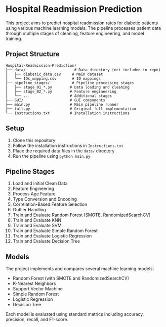 # Hospital Readmission Prediction

This project aims to predict hospital readmission rates for diabetic patients using various machine learning models. The pipeline processes patient data through multiple stages of cleaning, feature engineering, and model training.

## Project Structure

```
Hospital-Readmission-Prediction/
├── data/                      # Data directory (not included in repo)
│   ├── diabetic_data.csv     # Main dataset
│   └── IDs_mapping.csv       # ID mappings
├── pipeline_stages/          # Pipeline processing stages
│   ├── stage_01_*.py        # Data loading and cleaning
│   ├── stage_02_*.py        # Feature engineering
│   └── ...                  # Additional stages
├── GUI/                     # GUI components
├── main.py                  # Main pipeline runner
├── full.py                  # Original full implementation
└── Instructions.txt         # Installation instructions
```

## Setup

1. Clone this repository
2. Follow the installation instructions in `Instructions.txt`
3. Place the required data files in the `data/` directory
4. Run the pipeline using `python main.py`

## Pipeline Stages

1. Load and Initial Clean Data
2. Feature Engineering
3. Process Age Feature
4. Type Conversion and Encoding
5. Correlation-Based Feature Selection
6. Outlier Handling
7. Train and Evaluate Random Forest (SMOTE, RandomizedSearchCV)
8. Train and Evaluate KNN
9. Train and Evaluate SVM
10. Train and Evaluate Simple Random Forest
11. Train and Evaluate Logistic Regression
12. Train and Evaluate Decision Tree

## Models

The project implements and compares several machine learning models:
- Random Forest (with SMOTE and RandomizedSearchCV)
- K-Nearest Neighbors
- Support Vector Machine
- Simple Random Forest
- Logistic Regression
- Decision Tree

Each model is evaluated using standard metrics including accuracy, precision, recall, and F1-score.